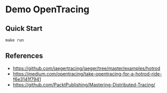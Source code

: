 # Demo OpenTracing

## Quick Start

```
make run
```

## References

- https://github.com/jaegertracing/jaeger/tree/master/examples/hotrod
- https://medium.com/opentracing/take-opentracing-for-a-hotrod-ride-f6e3141f7941
- https://github.com/PacktPublishing/Mastering-Distributed-Tracing/
